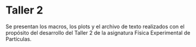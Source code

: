 # Taller 2

Se presentan los macros, los plots y el archivo de texto realizados con el propósito del desarrollo del Taller 2 de la asignatura Física Experimental de Partículas.
